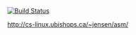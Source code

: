 [![Build Status](https://travis-ci.org/Yuhta/cis216.svg?branch=master)](https://travis-ci.org/Yuhta/cis216)

http://cs-linux.ubishops.ca/~jensen/asm/
